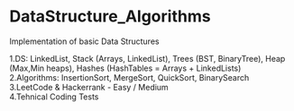 # DataStructure_Algorithms
Implementation of basic Data Structures

1.DS: LinkedList, Stack (Arrays, LinkedList), Trees (BST, BinaryTree), Heap (Max,Min heaps), Hashes (HashTables = Arrays + LinkedLists)  <br /> 
2.Algorithms: InsertionSort, MergeSort, QuickSort, BinarySearch  <br /> 
3.LeetCode & Hackerrank - Easy / Medium <br /> 
4.Tehnical Coding Tests
